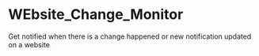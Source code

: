 # WEbsite_Change_Monitor
Get notified when there is a change happened or new notification updated on a website
